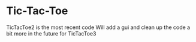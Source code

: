 # Tic-Tac-Toe
TicTacToe2 is the most recent code
Will add a gui and clean up the code a bit more in the future for TicTacToe3
